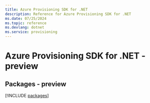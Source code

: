 ```yaml
---
title: Azure Provisioning SDK for .NET
description: Reference for Azure Provisioning SDK for .NET
ms.date: 07/25/2024
ms.topic: reference
ms.devlang: dotnet
ms.service: provisioning
---
```

# Azure Provisioning SDK for .NET - preview
## Packages - preview
[!INCLUDE [packages](provisioning-index.md)]